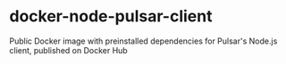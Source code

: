 # docker-node-pulsar-client
Public Docker image with preinstalled dependencies for Pulsar's Node.js client, published on Docker Hub
